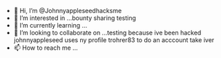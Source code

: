 - 👋 Hi, I’m @Johnnyappleseedhacksme
- 👀 I’m interested in ...bounty sharing testing 
- 🌱 I’m currently learning ...
- 💞️ I’m looking to collaborate on ...testing because ive been hacked  johnnyappleseed uses ny profile trohrer83 to  do an acccount take iver  
- 📫 How to reach me ...

<!---
Johnnyappleseedhacksme/Johnnyappleseedhacksme is a ✨ special ✨ repository because its `README.md` (this file) appears on your GitHub profile.
You can click the Preview link to take a look at your changes.
--->
